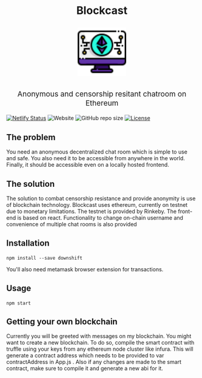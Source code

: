 <h1 align="center">
  Blockcast
<p align="center">
  <img width="128" height="128" src="/icons8-ethereum-64.png">
</p>
</h1>
<p align="center" style="font-size: 1.2rem;">Anonymous and censorship resitant chatroom on Ethereum </p>

[![Netlify Status](https://api.netlify.com/api/v1/badges/5c67a2f6-6ebc-4007-9119-4c2c0396deb3/deploy-status)](https://app.netlify.com/sites/condescending-torvalds-af4503/deploys)
![Website](https://img.shields.io/website?logo=netlify&up_message=online&url=https%3A%2F%2Fcondescending-torvalds-af4503.netlify.app)
![GitHub repo size](https://img.shields.io/github/repo-size/amulya00/blockcast?logo=github)
[![License](https://img.shields.io/badge/license-MIT-green)](./LICENSE)


## The problem
You need an anonymous decentralized chat room which is simple to use and safe. You also need it to be accessible from anywhere in the world. 
Finally, it should be accessible even on a locally hosted frontend.

## The solution
The solution to combat censorship resistance and provide anonymity is use of blockchain technology. Blockcast uses ethereum, currently on testnet due to monetary limitations. The testnet is provided by Rinkeby. The front-end is based on react.
Functionality to change on-chain username and convenience of multiple chat rooms is also provided

## Installation

```
npm install --save downshift
```

You'll also need metamask browser extension for transactions.

## Usage

```
npm start
```


## Getting your own blockchain

Currently you will be greeted with messages on my blockchain. You might want to create a new blockchain. To do so, compile the smart contract with truffle using your keys from any ethereum node cluster like infura. This will generate a contract address which needs to be provided to var contractAddress in App.js . Also if any changes are made to the smart contract, make sure to compile it and generate a new abi for it.
